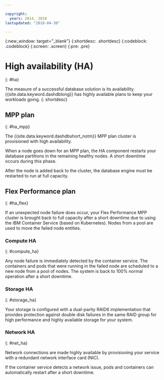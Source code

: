 ```yaml
---

copyright:
  years: 2014, 2018
lastupdated: "2018-04-30"

---
```


<!-- Attribute definitions --> 
{:new_window: target="_blank"}
{:shortdesc: .shortdesc}
{:codeblock: .codeblock}
{:screen: .screen}
{:pre: .pre}

# High availability (HA) 
{: #ha}

The measure of a successful database solution is its availability. {{site.data.keyword.dashdblong}} has highly available plans to keep your workloads going.
{: shortdesc}

## MPP plan
{: #ha_mpp}

The {{site.data.keyword.dashdbshort_notm}} MPP plan cluster is provisioned with high availability.  

When a node goes down for an MPP plan, the HA component restarts your database partitions in the remaining healthy nodes. A short downtime occurs during this phase. 

After the node is added back to the cluster, the database engine must be restarted to run at full capacity. 

## Flex Performance plan
{: #ha_flex}

If an unexpected node failure does occur, your Flex Performance MPP cluster is brought back to full capacity after a short downtime due to using the IBM Container Service (based on Kubernetes). Nodes from a pool are used to move the failed node entities. 

### Compute HA
{: #compute_ha}

Any node failure is immediately detected by the container service. The containers and pods that were running in the failed node are scheduled to a new node from a pool of nodes. The system is back to 100% normal operation after a short downtime.

### Storage HA
{: #storage_ha}

Your storage is configured with a dual-parity RAID6 implementation that provides protection against double disk failures in the same RAID group for high performance and highly available storage for your system.

### Network HA
{: #net_ha}

Network connections are made highly available by provisioning your service with a redundant network interface card (NIC). 

If the container service detects a network issue, pods and containers can automatically restart after a short downtime.